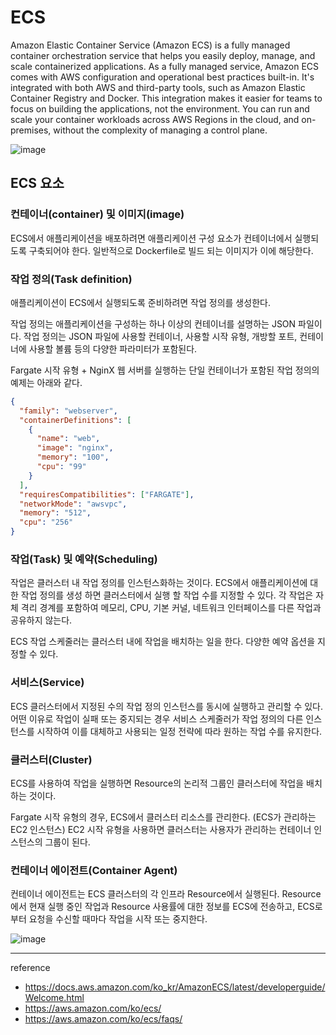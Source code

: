 # ECS

Amazon Elastic Container Service (Amazon ECS) is a fully managed container orchestration service that helps you easily deploy, manage, and scale containerized applications. As a fully managed service, Amazon ECS comes with AWS configuration and operational best practices built-in. It's integrated with both AWS and third-party tools, such as Amazon Elastic Container Registry and Docker. This integration makes it easier for teams to focus on building the applications, not the environment. You can run and scale your container workloads across AWS Regions in the cloud, and on-premises, without the complexity of managing a control plane.

![image](https://github.com/rlaisqls/rlaisqls/assets/81006587/205771e3-3e76-43d9-98b7-b9f3ae710c20)

##  ECS 요소

### 컨테이너(container) 및 이미지(image)

ECS에서 애플리케이션을 배포하려면 애플리케이션 구성 요소가 컨테이너에서 실행되도록 구축되어야 한다. 일반적으로 Dockerfile로 빌드 되는 이미지가 이에 해당한다.

### 작업 정의(Task definition)

애플리케이션이 ECS에서 실행되도록 준비하려면 작업 정의를 생성한다.

작업 정의는 애플리케이션을 구성하는 하나 이상의 컨테이너를 설명하는 JSON 파일이다. 작업 정의는 JSON 파일에 사용할 컨테이너, 사용할 시작 유형, 개방할 포트, 컨테이너에 사용할 볼륨 등의 다양한 파라미터가 포함된다.

Fargate 시작 유형 + NginX 웹 서버를 실행하는 단일 컨테이너가 포함된 작업 정의의 예제는 아래와 같다.

```json
{
  "family": "webserver",
  "containerDefinitions": [
    {
      "name": "web",
      "image": "nginx",
      "memory": "100",
      "cpu": "99"
    }
  ],
  "requiresCompatibilities": ["FARGATE"],
  "networkMode": "awsvpc",
  "memory": "512",
  "cpu": "256"
}
```

### 작업(Task) 및 예약(Scheduling)

작업은 클러스터 내 작업 정의를 인스턴스화하는 것이다. ECS에서 애플리케이션에 대한 작업 정의를 생성 하면 클러스터에서 실행 할 작업 수를 지정할 수 있다. 각 작업은 자체 격리 경계를 포함하여 메모리, CPU, 기본 커널, 네트워크 인터페이스를 다른 작업과 공유하지 않는다.

ECS 작업 스케줄러는 클러스터 내에 작업을 배치하는 일을 한다. 다양한 예약 옵션을 지정할 수 있다.

### 서비스(Service)

ECS 클러스터에서 지정된 수의 작업 정의 인스턴스를 동시에 실행하고 관리할 수 있다. 어떤 이유로 작업이 실패 또는 중지되는 경우 서비스 스케줄러가 작업 정의의 다른 인스턴스를 시작하여 이를 대체하고 사용되는 일정 전략에 따라 원하는 작업 수를 유지한다.

### 클러스터(Cluster)

ECS를 사용하여 작업을 실행하면 Resource의 논리적 그룹인 클러스터에 작업을 배치하는 것이다.

Fargate 시작 유형의 경우, ECS에서 클러스터 리소스를 관리한다. (ECS가 관리하는 EC2 인스턴스) EC2 시작 유형을 사용하면 클러스터는 사용자가 관리하는 컨테이너 인스턴스의 그룹이 된다.

### 컨테이너 에이전트(Container Agent)

컨테이너 에이전트는 ECS 클러스터의 각 인프라 Resource에서 실행된다. Resource에서 현재 실행 중인 작업과 Resource 사용률에 대한 정보를 ECS에 전송하고, ECS로부터 요청을 수신할 때마다 작업을 시작 또는 중지한다.

![image](https://github.com/rlaisqls/rlaisqls/assets/81006587/a6682ef5-09c0-4dbf-83fb-44eef1d7c06d)

---
reference
- https://docs.aws.amazon.com/ko_kr/AmazonECS/latest/developerguide/Welcome.html
- https://aws.amazon.com/ko/ecs/
- https://aws.amazon.com/ko/ecs/faqs/